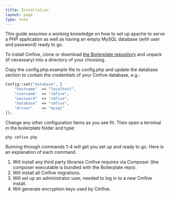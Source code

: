 ```yaml
---
title: Installation
layout: page
type: tute
---
```


This guide assumes a working knowledge on how to set up apache to serve a PHP application as well as having an empty MySQL database (with user and password) ready to go.

To install Cmfive, clone or download [the Boilerplate repository](https://github.com/2pisoftware/cmfive-boilerplate) and unpack (if necessary) into a directory of your choosing.

Copy the config.php.example file to config.php and update the database section to contain the credentials of your Cmfive database, e.g.:
```php
Config::set("database", [
    "hostname"  => "localhost",
    "username"  => "cmfive",
    "password"  => "cmfive",
    "database"  => "cmfive",
    "driver"    => "mysql"
]);
```
Change any other configuration items as you see fit. Then open a terminal in the boilerplate folder and type:
```sh
php cmfive.php
```
Running through commands 1-4 will get you set up and ready to go. Here is an explanation of each command.
1. Will install any third party libraries Cmfive requires via Composer (the composer executable is bundled with the Boilerplate repo).
2. Will install all Cmfive migrations.
3. Will set up an administrator user, needed to log in to a new Cmfive install.
4. Will generate encryption keys used by Cmfive.